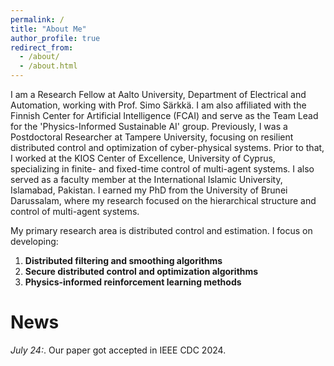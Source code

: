 ```yaml
---
permalink: /
title: "About Me"
author_profile: true
redirect_from: 
  - /about/
  - /about.html
---
```


I am a Research Fellow at Aalto University, Department of Electrical and Automation, working with Prof. Simo Särkkä. I am also affiliated with the Finnish Center for Artificial Intelligence (FCAI) and serve as the Team Lead for the 'Physics-Informed Sustainable AI' group. Previously, I was a Postdoctoral Researcher at Tampere University, focusing on resilient distributed control and optimization of cyber-physical systems. Prior to that, I worked at the KIOS Center of Excellence, University of Cyprus, specializing in finite- and fixed-time control of multi-agent systems. I also served as a faculty member at the International Islamic University, Islamabad, Pakistan. I earned my PhD from the University of Brunei Darussalam, where my research focused on the hierarchical structure and control of multi-agent systems.

My primary research area is distributed control and estimation. I focus on developing:
1. **Distributed filtering and smoothing algorithms**
2. **Secure distributed control and optimization algorithms**
3. **Physics-informed reinforcement learning methods**

News
======
*_July 24:_*. Our paper got accepted in IEEE CDC 2024.
